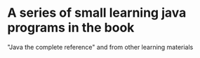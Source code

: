 # A series of small learning java programs in the book 
 "Java the complete reference" and from other learning materials
